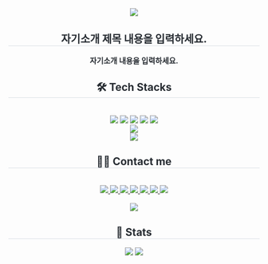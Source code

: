 <div align= "center">
    <img src="https://capsule-render.vercel.app/api?type=waving&color=ff69b4&height=240&text=Hello%20Word!&animation=&fontColor=ffffff& fontSize=90"/>
    </div>
    <div align= "center"> 
    <h2 style="border-bottom: 1px solid #d8dee4; color: #282d33;"> 자기소개 제목 내용을 입력하세요. </h2>  
    <div style="font-weight: 700; font-size: 15px; text-align: center; color: #282d33;"> 자기소개 내용을 입력하세요. </div> 
    </div>
    <div align= "center">
    <h2 style="border-bottom: 1px solid #d8dee4; color: #282d33;"> 🛠️ Tech Stacks </h2> <br> 
    <div style="margin: 0 auto; text-align: center;" align= "center"> 
        <img src="https://img.shields.io/badge/Windows10-0078D6?style=flat&logo=Windows10&logoColor=white"/>
        <img src="https://img.shields.io/badge/Visualstudio-5C2D91?style=flat&logo=Visualstudio&logoColor=white"/>
        <img src="https://img.shields.io/badge/PyCharm-000000?style=flat&logo=PyCharm&logoColor=white"/>
        <img src="https://img.shields.io/badge/python-3776AB?style=flat&logo=python&logoColor=white"/>
        <img src="https://img.shields.io/badge/Node.js-339933?style=flat&logo=Node.js&logoColor=white"/>
        <img src="https://img.shields.io/badge/MySQL-4479A1?style=flat&logo=MySQL&logoColor=white"/>
        <img src="https://img.shields.io/badge/Vue.js-4FC08D?style=flat&logo=Vue.js&logoColor=whitek"/>
        <img src="https://img.shields.io/badge/Bootstrap-7952B3?style=flat&logo=Bootstrap&logoColor=white">
        <img src="https://img.shields.io/badge/Django-092E20?style=flat&logo=Django&logoColor=white">
        <img src="https://img.shields.io/badge/Discord-5865F2?style=flat&logo=Discord&logoColor=white">
        <img src="https://img.shields.io/badge/Figma-F24E1E?style=flat&logo=Figma&logoColor=white">
        <img src="https://img.shields.io/badge/Github-181717?style=flat&logo=Github&logoColor=white">
        <br/>
        <img src="https://img.shields.io/badge/NGINX-009639?style=flat&logo=NGINX&logoColor=white"/>
        <img src="https://img.shields.io/badge/FastAPI-009688?style=flat&logo=FastAPI&logoColor=white"/>
        <img src="https://img.shields.io/badge/CentOS-262577?style=flat&logo=CentOS&logoColor=white"/>
        <img src="https://img.shields.io/badge/OpenAI-412991?style=flat&logo=OpenAI&logoColor=white"/>
        <img src="https://img.shields.io/badge/Notion-000000?style=flat&logo=Notion&logoColor=white">
        <br/><img src="https://img.shields.io/badge/Slack-4A154B?style=flat&logo=Slack&logoColor=white">
        </div>
    </div>
    <div align= "center">
    <h2 style="border-bottom: 1px solid #d8dee4; color: #282d33;"> 🧑‍💻 Contact me </h2> <br> 
    <div align= "center"> 
        <a href=https://www.notion.so/9508031bd5054ac1832661ce1c8e5598?pvs=4> 
        <img src="https://img.shields.io/badge/Notion-000000?style=flat&logo=Notion&logoColor=white&link=https://www.notion.so/9508031bd5054ac1832661ce1c8e5598?pvs=4"> </a>
        <a href=mailto:https://mail.google.com/mail/u/0/#inbox?compose=new> 
        <img src="https://img.shields.io/badge/Gmail-EA4335?style=flat&logo=Gmail&logoColor=white&link=mailto:https://mail.google.com/mail/u/0/#inbox?compose=new"> </a>
        <a href=https://www.facebook.com/?locale=ko_KR> 
        <img src="https://img.shields.io/badge/Facebook-1877F2?style=flat&logo=Facebook&logoColor=white&link=https://www.facebook.com/?locale=ko_KR"> </a>
        <a href=https://www.instagram.com/> 
        <img src="https://img.shields.io/badge/Instagram-E4405F?style=flat&logo=Instagram&logoColor=white&link=https://www.instagram.com/"> </a>
        <a href=https://velog.io/> 
        <img src="https://img.shields.io/badge/Velog-20C997?style=flat&logo=Velog&logoColor=white&link=https://velog.io/"> </a>
        <a href=https://blog.naver.com/hjy0859> 
        <img src="https://img.shields.io/badge/Naver-03C75A?style=flat&logo=Naver&logoColor=white&link=https://blog.naver.com/hjy0859"> </a>
        <a href=https://www.tistory.com/> 
        <img src="https://img.shields.io/badge/Tistory-000000?style=flat&logo=Tistory&logoColor=white&link=https://www.tistory.com/"> 
        </a>
    </div>  
    <br> 
    <div align= "center"> <a href="https://hits.seeyoufarm.com"> 
    <img src="https://hits.seeyoufarm.com/api/count/incr/badge.svg?url=https%3A%2F%2Fgithub.com%2FHeoWooYoung%2F&count_bg=%23000000&title_bg=%23000000&icon=github.svg&icon_color=%23FFFFFF&title=GitHub&edge_flat=false"/></a>
       </div> 
    </div>
    <div align= "center"> 
    <h2 style="border-bottom: 1px solid #d8dee4; color: #282d33;"> 🏅 Stats </h2> <div align= "center">
    <img src="https://github-readme-stats.vercel.app/api?username=HeoWooYoung&bg_color=180,ffc0cb,00000000&title_color=ffffff&text_color=ffffff"/>
    <img src="https://github-readme-stats.vercel.app/api/top-langs/?username=HeoWooYoung&layout=compact&bg_color=180,ffc0cb,00000000&title_color=ffffff&text_color=ffffff"/> 
    </div> 
</div>
